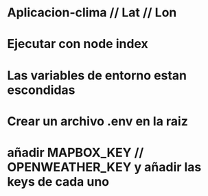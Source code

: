 # Aplicacion-clima // Lat // Lon
# Ejecutar con node index

# Las variables de entorno estan escondidas
# Crear un archivo .env en la raiz
# añadir MAPBOX_KEY // OPENWEATHER_KEY y añadir las keys de cada uno


